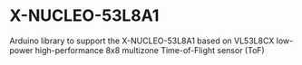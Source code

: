 # X-NUCLEO-53L8A1
Arduino library to support the X-NUCLEO-53L8A1 based on VL53L8CX low-power high-performance 8x8 multizone Time-of-Flight sensor (ToF)
